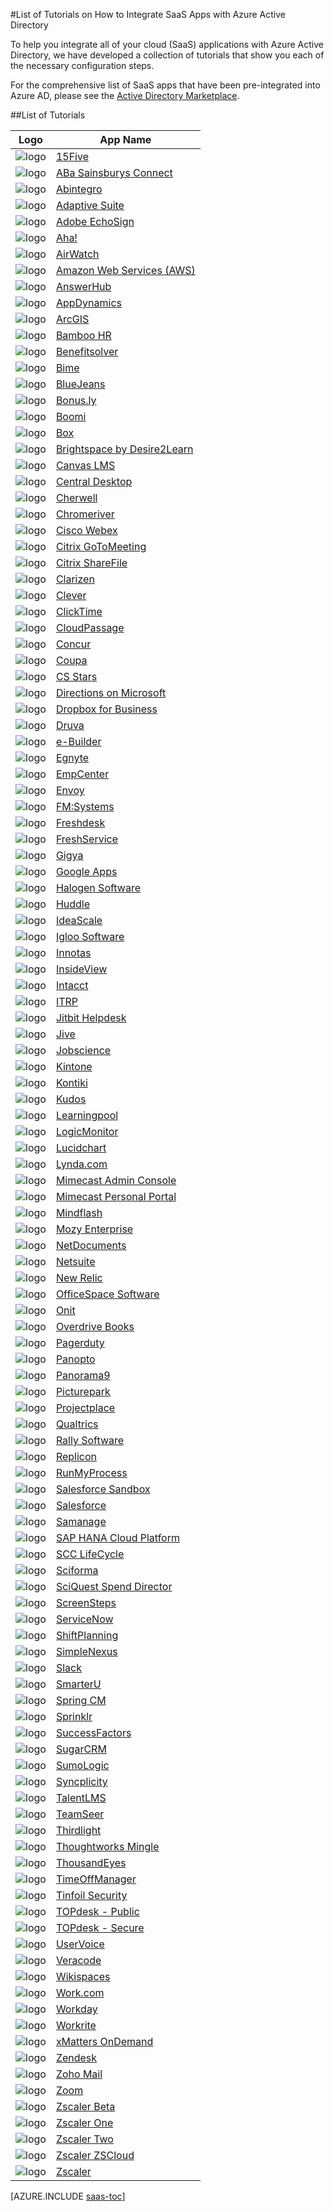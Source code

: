 <properties
    pageTitle="List of Tutorials for SaaS App Integrations with Azure AD | Windows Azure"
    description="Tutorials on how to configure Azure Active Directory single sign-on for a variety of third-party SaaS applications."
    services="active-directory"
    documentationCenter=""
    authors="markusvi"
    manager="stevenpo"
    editor=""/>

<tags
	ms.service="active-directory"
	ms.date="10/16/2015"
	wacn.date=""/>

#List of Tutorials on How to Integrate SaaS Apps with Azure Active Directory

To help you integrate all of your cloud (SaaS) applications with Azure Active Directory, we have developed a collection of tutorials that show you each of the necessary configuration steps.

For the comprehensive list of SaaS apps that have been pre-integrated into Azure AD, please see the [Active Directory Marketplace](/home/features/identity/).

##List of Tutorials

| Logo| App Name |
| --- | --- |
| ![logo](./media/active-directory-saas-tutorial-list/SaaSApp_15five.jpg)| [15Five](/documentation/articles/active-directory-saas-15five-tutorial/)|
| ![logo](./media/active-directory-saas-tutorial-list/SaaSApp_AbaSainsbury.jpg)| [ABa Sainsburys Connect](/documentation/articles/active-directory-saas-aba-sainsburys-connect-tutorial/)|
| ![logo](./media/active-directory-saas-tutorial-list/SaaSApp_Abintegro.jpg)| [Abintegro](/documentation/articles/active-directory-saas-abintegro-tutorial/)|
| ![logo](./media/active-directory-saas-tutorial-list/SaaSApp_AdaptiveSuite.jpg)| [Adaptive Suite](/documentation/articles/active-directory-saas-abintegro-tutorial/)|
| ![logo](./media/active-directory-saas-tutorial-list/SaaSApp_AdobeEchoSign.jpg)| [Adobe EchoSign](/documentation/articles/active-directory-saas-adobe-echosign-tutorial/)|
| ![logo](./media/active-directory-saas-tutorial-list/SaaSApp_Aha.jpg)| [Aha!](/documentation/articles/active-directory-saas-aha-tutorial/)|
| ![logo](./media/active-directory-saas-tutorial-list/SaaSApp_Airwatch.jpg)| [AirWatch](/documentation/articles/active-directory-saas-airwatch-tutorial/)|
| ![logo](./media/active-directory-saas-tutorial-list/SaaSApp_AmazonWebServices.jpg)| [Amazon Web Services (AWS)](https://go.microsoft.com/fwLink/?LinkID=512725&clcid=0x409)|
| ![logo](./media/active-directory-saas-tutorial-list/SaaSApp_AnswerHub.jpg)| [AnswerHub](/documentation/articles/active-directory-saas-answerhub-tutorial/)|
| ![logo](./media/active-directory-saas-tutorial-list/SaaSApp_AppDynamics.jpg)| [AppDynamics](/documentation/articles/active-directory-saas-appdynamics-tutorial/)|
| ![logo](./media/active-directory-saas-tutorial-list/SaaSApp_ArcGIS.jpg)| [ArcGIS](/documentation/articles/active-directory-saas-arcgis-tutorial/)|
| ![logo](./media/active-directory-saas-tutorial-list/SaaSApp_BambooHR.png)| [Bamboo HR](/documentation/articles/active-directory-saas-bamboo-hr-tutorial/)|
| ![logo](./media/active-directory-saas-tutorial-list/SaaSApp_Benefitssolver.jpg)| [Benefitsolver](/documentation/articles/active-directory-saas-benefitsolver-tutorial/)|
| ![logo](./media/active-directory-saas-tutorial-list/SaaSApp_Bime.jpg)| [Bime](/documentation/articles/active-directory-saas-bime-tutorial/)|
| ![logo](./media/active-directory-saas-tutorial-list/SaaSApp_BlueJeans.jpg)| [BlueJeans](/documentation/articles/active-directory-saas-bluejeans-tutorial/)|
| ![logo](./media/active-directory-saas-tutorial-list/SaaSApp_Bonus.ly.jpg)| [Bonus.ly](/documentation/articles/active-directory-saas-bonus-tutorial/)|
| ![logo](./media/active-directory-saas-tutorial-list/SaaSApp_Boomi.jpg)| [Boomi](/documentation/articles/active-directory-saas-boomi-tutorial/)|
| ![logo](./media/active-directory-saas-tutorial-list/SaaSApp_Box.jpg)| [Box](/documentation/articles/active-directory-saas-box-tutorial/)|
| ![logo](./media/active-directory-saas-tutorial-list/SaaSApp_Brightspace.jpg)| [Brightspace by Desire2Learn](/documentation/articles/active-directory-saas-brightspace-desire2learn-tutorial/)|
| ![logo](./media/active-directory-saas-tutorial-list/SaaSApp_Canvas.jpg)| [Canvas LMS](/documentation/articles/active-directory-saas-canvas-lms-tutorial/)|
| ![logo](./media/active-directory-saas-tutorial-list/SaaSApp_Central_Desktop.jpg)| [Central Desktop](/documentation/articles/active-directory-saas-central-desktop-tutorial/)|
| ![logo](./media/active-directory-saas-tutorial-list/SaaSApp_Cherwell.jpg)| [Cherwell](/documentation/articles/active-directory-saas-cherwell-tutorial/)|
| ![logo](./media/active-directory-saas-tutorial-list/SaaSApp_Chromeriver.png)| [Chromeriver](/documentation/articles/active-directory-saas-chromeriver-tutorial/)|
| ![logo](./media/active-directory-saas-tutorial-list/SaaSApp_CiscoWebEx.jpg)| [Cisco Webex](/documentation/articles/active-directory-saas-cisco-webex-tutorial/)|
| ![logo](./media/active-directory-saas-tutorial-list/SaaSApp_CritixGoToMeeting.jpg)| [Citrix GoToMeeting](/documentation/articles/active-directory-saas-citrix-gotomeeting-tutorial/)|
| ![logo](./media/active-directory-saas-tutorial-list/SaaSApp_CritixShareFile.jpg)| [Citrix ShareFile](/documentation/articles/active-directory-saas-citrix-sharefile-tutorial/)|
| ![logo](./media/active-directory-saas-tutorial-list/SaaSApp_Clarizen.jpg)| [Clarizen](/documentation/articles/active-directory-saas-clarizen-tutorial/)|
| ![logo](./media/active-directory-saas-tutorial-list/SaaSApp_Clever.jpg)| [Clever](/documentation/articles/active-directory-saas-clever-tutorial/)|
| ![logo](./media/active-directory-saas-tutorial-list/SaaSApp_ClickTime.jpg)| [ClickTime](/documentation/articles/active-directory-saas-clicktime-tutorial/)|
| ![logo](./media/active-directory-saas-tutorial-list/SaaSApp_CloudPassage.jpg)| [CloudPassage](/documentation/articles/active-directory-saas-cloudpassage-tutorial/)|
| ![logo](./media/active-directory-saas-tutorial-list/SaaSApp_Concur.jpg)| [Concur](https://go.microsoft.com/fwLink/?LinkID=309575&clcid=0x409)|
| ![logo](./media/active-directory-saas-tutorial-list/SaaSApp_Coupa.jpg)| [Coupa](/documentation/articles/active-directory-saas-coupa-tutorial/)|
| ![logo](./media/active-directory-saas-tutorial-list/SaaSApp_CSStars.jpg)| [CS Stars](/documentation/articles/active-directory-saas-cs-stars-tutorial/)|
| ![logo](./media/active-directory-saas-tutorial-list/SaaSApp_Directions.jpg)| [Directions on Microsoft](/documentation/articles/active-directory-saas-directions-microsoft-tutorial/)|
| ![logo](./media/active-directory-saas-tutorial-list/SaaSApp_Dropbox.jpg)| [Dropbox for Business](/documentation/articles/active-directory-saas-dropboxforbusiness-tutorial/)|
| ![logo](./media/active-directory-saas-tutorial-list/SaaSApp_Druva.jpg)| [Druva](/documentation/articles/active-directory-saas-druva-tutorial/)|
| ![logo](./media/active-directory-saas-tutorial-list/SaaSApp_eBuilder.jpg)| [e-Builder](/documentation/articles/active-directory-saas-e-builder-tutorial/)|
| ![logo](./media/active-directory-saas-tutorial-list/SaaSApp_Egnyte.jpg)| [Egnyte](/documentation/articles/active-directory-saas-egnyte-tutorial/)|
| ![logo](./media/active-directory-saas-tutorial-list/SaaSApp_EmpCenter.jpg)| [EmpCenter](/documentation/articles/active-directory-saas-empcenter-tutorial/)|
| ![logo](./media/active-directory-saas-tutorial-list/SaaSApp_Envoy.jpg)| [Envoy](/documentation/articles/active-directory-saas-envoy-tutorial/)|
| ![logo](./media/active-directory-saas-tutorial-list/SaaSApp_FMSystems.jpg)| [FM:Systems](/documentation/articles/active-directory-saas-fm-systems-tutorial/)|
| ![logo](./media/active-directory-saas-tutorial-list/SaaSApp_Freshdesk.jpg)| [Freshdesk](/documentation/articles/active-directory-saas-freshdesk-tutorial/)|
| ![logo](./media/active-directory-saas-tutorial-list/SaaSApp_Freshservice.jpg)| [FreshService](/documentation/articles/active-directory-saas-freshservice-tutorial/)|
| ![logo](./media/active-directory-saas-tutorial-list/SaaSApp_Gigya.jpg)| [Gigya](/documentation/articles/active-directory-saas-gigya-tutorial/)|
| ![logo](./media/active-directory-saas-tutorial-list/SaaSApp_GoogleApps.jpg)| [Google Apps](https://go.microsoft.com/fwLink/?LinkID=309577&clcid=0x409)|
| ![logo](./media/active-directory-saas-tutorial-list/SaaSApp_Halogen_Software.jpg)| [Halogen Software](/documentation/articles/active-directory-saas-halogen-software-tutorial/)|
| ![logo](./media/active-directory-saas-tutorial-list/SaaSApp_Huddle.jpg)| [Huddle](https://go.microsoft.com/fwLink/?LinkID=403227&clcid=0x409)|
| ![logo](./media/active-directory-saas-tutorial-list/SaaSApp_IdeaScale.jpg)| [IdeaScale](/documentation/articles/active-directory-saas-ideascale-tutorial/)|
| ![logo](./media/active-directory-saas-tutorial-list/SaaSApp_IglooSoftware.jpg)| [Igloo Software](/documentation/articles/active-directory-saas-igloo-software-tutorial/)|
| ![logo](./media/active-directory-saas-tutorial-list/SaaSApp_Innotas.jpg)| [Innotas](/documentation/articles/active-directory-saas-innotas-tutorial/)|
| ![logo](./media/active-directory-saas-tutorial-list/SaaSApp_InsideView.jpg)| [InsideView](/documentation/articles/active-directory-saas-insideview-tutorial/)|
| ![logo](./media/active-directory-saas-tutorial-list/SaaSApp_Intacct.jpg)| [Intacct](/documentation/articles/active-directory-saas-intacct-tutorial/)|
| ![logo](./media/active-directory-saas-tutorial-list/SaaSApp_ITRP.jpg)| [ITRP](/documentation/articles/active-directory-saas-itrp-tutorial/)|
| ![logo](./media/active-directory-saas-tutorial-list/SaaSApp_JitbitHelpdesk.jpg)| [Jitbit Helpdesk](/documentation/articles/active-directory-saas-jitbit-helpdesk-tutorial/)|
| ![logo](./media/active-directory-saas-tutorial-list/SaaSApp_Jive.jpg)| [Jive](/documentation/articles/active-directory-saas-jive-tutorial/)|
| ![logo](./media/active-directory-saas-tutorial-list/SaaSApp_Jobscience.jpg)| [Jobscience](https://go.microsoft.com/fwLink/?LinkID=522559&clcid=0x409)|
| ![logo](./media/active-directory-saas-tutorial-list/SaaSApp_Kintone.jpg)| [Kintone](/documentation/articles/active-directory-saas-kintone-tutorial/)|
| ![logo](./media/active-directory-saas-tutorial-list/SaaSApp_Kontiki.jpg)| [Kontiki](/documentation/articles/active-directory-saas-kontiki-tutorial/)|
| ![logo](./media/active-directory-saas-tutorial-list/SaaSApp_Kudos.jpg)| [Kudos](/documentation/articles/active-directory-saas-kudos-tutorial/)|
| ![logo](./media/active-directory-saas-tutorial-list/SaaSApp_Learningpool.jpg)| [Learningpool](/documentation/articles/active-directory-saas-learningpool-tutorial/)|
| ![logo](./media/active-directory-saas-tutorial-list/SaaSApp_LogicMonitor.jpg)| [LogicMonitor](/documentation/articles/active-directory-saas-logicmonitor-tutorial/)|
| ![logo](./media/active-directory-saas-tutorial-list/SaaSApp_Lucidchart.jpg)| [Lucidchart](/documentation/articles/active-directory-saas-lucidchart-tutorial/)|
| ![logo](./media/active-directory-saas-tutorial-list/SaaSApp_Lynda.com.jpg)| [Lynda.com](/documentation/articles/active-directory-saas-lynda-tutorial/)|
| ![logo](./media/active-directory-saas-tutorial-list/SaaSApp_Mimecast.jpg)| [Mimecast Admin Console](https://go.microsoft.com/fwLink/?LinkID=512747&clcid=0x409)|
| ![logo](./media/active-directory-saas-tutorial-list/SaaSApp_Mimecast.jpg)| [Mimecast Personal Portal](/documentation/articles/active-directory-saas-mimecast-personal-portal-tutorial/)|
| ![logo](./media/active-directory-saas-tutorial-list/SaaSApp_Mindflash.jpg)| [Mindflash](/documentation/articles/active-directory-saas-mindflash-tutorial/)|
| ![logo](./media/active-directory-saas-tutorial-list/SaaSApp_MozyEnterprise.jpg)| [Mozy Enterprise](/documentation/articles/active-directory-saas-mozy-enterprise-tutorial/)|
| ![logo](./media/active-directory-saas-tutorial-list/SaaSApp_NetDocuments.jpg)| [NetDocuments](/documentation/articles/active-directory-saas-netdocuments-tutorial/)|
| ![logo](./media/active-directory-saas-tutorial-list/SaaSApp_NetSuite.jpg)| [Netsuite](/documentation/articles/active-directory-saas-netsuite-tutorial/)|
| ![logo](./media/active-directory-saas-tutorial-list/SaaSApp_NewRelic.jpg)| [New Relic](/documentation/articles/active-directory-saas-new-relic-tutorial/)|
| ![logo](./media/active-directory-saas-tutorial-list/SaaSApp_OfficeSpaceSoftware.jpg)| [OfficeSpace Software](/documentation/articles/active-directory-saas-officespace-software-tutorial/)|
| ![logo](./media/active-directory-saas-tutorial-list/SaaSApp_Onit.jpg)| [Onit](/documentation/articles/active-directory-saas-onit-tutorial/)|
| ![logo](./media/active-directory-saas-tutorial-list/SaaSApp_OverdriveBooks.jpg)| [Overdrive Books](/documentation/articles/active-directory-saas-overdrive-books-tutorial/)|
| ![logo](./media/active-directory-saas-tutorial-list/SaaSApp_PagerDuty.jpg)| [Pagerduty](https://go.microsoft.com/fwLink/?LinkID=510244&clcid=0x409)|
| ![logo](./media/active-directory-saas-tutorial-list/SaaSApp_Panopto.jpg)| [Panopto](/documentation/articles/active-directory-saas-panopto-tutorial/)|
| ![logo](./media/active-directory-saas-tutorial-list/SaaSApp_Panorama9.jpg)| [Panorama9](/documentation/articles/active-directory-saas-panorama9-tutorial/)|
| ![logo](./media/active-directory-saas-tutorial-list/SaaSApp_Picturepark.jpg)| [Picturepark](/documentation/articles/active-directory-saas-picturepark-tutorial/)|
| ![logo](./media/active-directory-saas-tutorial-list/SaaSApp_Projectplace.jpg)| [Projectplace](/documentation/articles/active-directory-saas-projectplace-tutorial/)|
| ![logo](./media/active-directory-saas-tutorial-list/SaaSApp_Qualtrics.jpg)| [Qualtrics](/documentation/articles/active-directory-saas-qualtrics-tutorial/)|
| ![logo](./media/active-directory-saas-tutorial-list/SaaSApp_RallySoftware.jpg)| [Rally Software](/documentation/articles/active-directory-saas-rally-software-tutorial/)|
| ![logo](./media/active-directory-saas-tutorial-list/SaaSApp_Replicon.jpg)| [Replicon](/documentation/articles/active-directory-saas-replicon-tutorial/)|
| ![logo](./media/active-directory-saas-tutorial-list/SaaSApp_RunMyProcess.jpg)| [RunMyProcess](/documentation/articles/active-directory-saas-runmyprocess-tutorial/)|
| ![logo](./media/active-directory-saas-tutorial-list/SaaSApp_Salesforce.jpg)| [Salesforce Sandbox](/documentation/articles/active-directory-saas-salesforce-sandbox-tutorial/&clcid=0x409)|
| ![logo](./media/active-directory-saas-tutorial-list/SaaSApp_Salesforce.jpg)| [Salesforce](/documentation/articles/active-directory-saas-salesforce-tutorial/)|
| ![logo](./media/active-directory-saas-tutorial-list/SaaSApp_Samanage.jpg)| [Samanage](/documentation/articles/active-directory-saas-samanage-tutorial/)|
| ![logo](./media/active-directory-saas-tutorial-list/SaaSApp_SapHanaCloudPlatform.jpg)| [SAP HANA Cloud Platform](/documentation/articles/active-directory-saas-sap-hana-cloud-platform-tutorial/)|
| ![logo](./media/active-directory-saas-tutorial-list/SaaSApp_SCCLifeCycle.jpg)| [SCC LifeCycle](https://go.microsoft.com/fwLink/?LinkID=530218&clcid=0x409)|
| ![logo](./media/active-directory-saas-tutorial-list/SaaSApp_Sciforma.jpg)| [Sciforma](/documentation/articles/active-directory-saas-sciforma-tutorial/)|
| ![logo](./media/active-directory-saas-tutorial-list/SaaSApp_SciQuestSpendDirector.jpg)| [SciQuest Spend Director](/documentation/articles/active-directory-saas-sciquest-spend-director/)|
| ![logo](./media/active-directory-saas-tutorial-list/SaaSApp_Screensteps.jpg)| [ScreenSteps](https://go.microsoft.com/fwLink/?LinkID=510251&clcid=0x409)|
| ![logo](./media/active-directory-saas-tutorial-list/SaaSApp_ServiceNow.jpg)| [ServiceNow](/documentation/articles/active-directory-saas-servicenow-tutorial/)|
| ![logo](./media/active-directory-saas-tutorial-list/SaaSApp_ShiftPlanning.jpg)| [ShiftPlanning](/documentation/articles/active-directory-saas-shiftplanning-tutorial/)|
| ![logo](./media/active-directory-saas-tutorial-list/SaaSApp_SimpleNexus.jpg)| [SimpleNexus](/documentation/articles/active-directory-saas-simplenexus-tutorial/)|
| ![logo](./media/active-directory-saas-tutorial-list/SaaSApp_Slack.jpg)| [Slack](/documentation/articles/active-directory-saas-slack-tutorial/)|
| ![logo](./media/active-directory-saas-tutorial-list/SaaSApp_SmarterU.jpg)| [SmarterU](https://go.microsoft.com/fwLink/?LinkID=510238&clcid=0x409)|
| ![logo](./media/active-directory-saas-tutorial-list/SaaSApp_SpringCM.jpg)| [Spring CM](/documentation/articles/active-directory-saas-spring-cm-tutorial/)|
| ![logo](./media/active-directory-saas-tutorial-list/SaaSApp_Sprinklr.jpg)| [Sprinklr](/documentation/articles/active-directory-saas-sprinklr-tutorial/)|
| ![logo](./media/active-directory-saas-tutorial-list/SaaSApp_SuccessFactors.jpg)| [SuccessFactors](https://go.microsoft.com/fwLink/?LinkID=403221&clcid=0x409)|
| ![logo](./media/active-directory-saas-tutorial-list/SaaSApp_SugarCM.jpg)| [SugarCRM](/documentation/articles/active-directory-saas-sugarcrm-tutorial/)|
| ![logo](./media/active-directory-saas-tutorial-list/SaaSApp_SumoLogic.jpg)| [SumoLogic](/documentation/articles/active-directory-saas-sumologic-tutorial/)|
| ![logo](./media/active-directory-saas-tutorial-list/SaaSApp_Syncplicity.jpg)| [Syncplicity](/documentation/articles/active-directory-saas-syncplicity-tutorial/)|
| ![logo](./media/active-directory-saas-tutorial-list/SaaSApp_TalentLMS.jpg)| [TalentLMS](/documentation/articles/active-directory-saas-talentlms-tutorial/)|
| ![logo](./media/active-directory-saas-tutorial-list/SaaSApp_TeamSeer.jpg)| [TeamSeer](/documentation/articles/active-directory-saas-teamseer-tutorial/)|
| ![logo](./media/active-directory-saas-tutorial-list/SaaSApp_Thirdlight.png)| [Thirdlight](/documentation/articles/active-directory-saas-thirdlight-tutorial/)|
| ![logo](./media/active-directory-saas-tutorial-list/SaaSApp_ThoughtworksMingle.jpg)| [Thoughtworks Mingle](/documentation/articles/active-directory-saas-thoughtworks-mingle-tutorial/)|
| ![logo](./media/active-directory-saas-tutorial-list/SaaSApp_ThousandEyes.jpg)| [ThousandEyes](/documentation/articles/active-directory-saas-thousandeyes-tutorial/)|
| ![logo](./media/active-directory-saas-tutorial-list/SaaSApp_TimeOffManager.jpg)| [TimeOffManager](/documentation/articles/active-directory-saas-timeoffmanager-tutorial/)|
| ![logo](./media/active-directory-saas-tutorial-list/SaaSApp_TinfoilSecurity.jpg)| [Tinfoil Security](/documentation/articles/active-directory-saas-tinfoil-security-tutorial/)|
| ![logo](./media/active-directory-saas-tutorial-list/SaaSApp_TOPdesk.jpg)| [TOPdesk - Public](/documentation/articles/active-directory-saas-topdesk-public-tutorial/)|
| ![logo](./media/active-directory-saas-tutorial-list/SaaSApp_TOPdesk.jpg)| [TOPdesk - Secure](/documentation/articles/active-directory-saas-topdesk-secure-tutorial/)|
| ![logo](./media/active-directory-saas-tutorial-list/SaaSApp_UserVoice.jpg)| [UserVoice](/documentation/articles/active-directory-saas-uservoice-tutorial/)|
| ![logo](./media/active-directory-saas-tutorial-list/SaaSApp_Veracode.jpg)| [Veracode](/documentation/articles/active-directory-saas-veracode-tutorial/)|
| ![logo](./media/active-directory-saas-tutorial-list/SaaSApp_Wikispace.jpg)| [Wikispaces](/documentation/articles/active-directory-saas-wikispaces-tutorial/)|
| ![logo](./media/active-directory-saas-tutorial-list/SaaSApp_Work.jpg)| [Work.com](/documentation/articles/active-directory-saas-work-com-tutorial/)|
| ![logo](./media/active-directory-saas-tutorial-list/SaaSApp_Workday.jpg)| [Workday](/documentation/articles/active-directory-saas-workday-tutorial/)|
| ![logo](./media/active-directory-saas-tutorial-list/SaaSApp_Workrite.jpg)| [Workrite](/documentation/articles/active-directory-saas-workrite-tutorial/)|
| ![logo](./media/active-directory-saas-tutorial-list/SaaSApp_xMattersOnDemand.jpg)| [xMatters OnDemand](/documentation/articles/active-directory-saas-xmatters-ondemand-tutorial/)|
| ![logo](./media/active-directory-saas-tutorial-list/SaaSApp_Zendesk.jpg)| [Zendesk](/documentation/articles/active-directory-saas-zendesk-tutorial/)|
| ![logo](./media/active-directory-saas-tutorial-list/SaaSApp_ZohoMail.jpg)| [Zoho Mail](/documentation/articles/active-directory-saas-zoho-mail-tutorial/)|
| ![logo](./media/active-directory-saas-tutorial-list/SaaSApp_Zoom.jpg)| [Zoom](/documentation/articles/active-directory-saas-zoom-tutorial/)|
| ![logo](./media/active-directory-saas-tutorial-list/SaaSApp_Zscaler.jpg)| [Zscaler Beta](/documentation/articles/active-directory-saas-zscaler-beta-tutorial/)|
| ![logo](./media/active-directory-saas-tutorial-list/SaaSApp_Zscaler.jpg)| [Zscaler One](/documentation/articles/active-directory-saas-zscaler-one-tutorial/)|
| ![logo](./media/active-directory-saas-tutorial-list/SaaSApp_Zscaler.jpg)| [Zscaler Two](/documentation/articles/active-directory-saas-zscaler-two-tutorial/)|
| ![logo](./media/active-directory-saas-tutorial-list/SaaSApp_Zscaler.jpg)| [Zscaler ZSCloud](/documentation/articles/active-directory-saas-zscaler-zscloud-tutorial/)|
| ![logo](./media/active-directory-saas-tutorial-list/SaaSApp_Zscaler.jpg)| [Zscaler](/documentation/articles/active-directory-saas-zscaler-tutorial/)|








[AZURE.INCLUDE [saas-toc](../includes/active-directory-saas-toc.md)]
